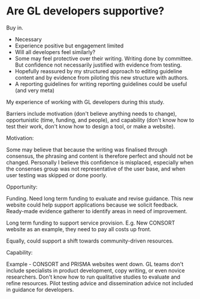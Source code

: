 # Are GL developers supportive?

Buy in. 
- Necessary 
- Experience positive but engagement limited
- Will all developers feel similarly?
- Some may feel protective over their writing. Writing done by committee. But confidence not necessarily justified with evidence from testing. 
- Hopefully reassured by my structured approach to editing guideline content and by evidence from piloting this new structure with authors.
- A reporting guidelines for writing reporting guidelines could be useful (and very meta)


My experience of working with GL developers during this study.

Barriers include motivation (don't believe anything needs to change), opportunistic (time, funding, and people), and capability (don't know how to test their work, don't know how to design a tool, or make a website).

Motivation:

Some may believe that because the writing was finalised through consensus, the phrasing and content is therefore perfect and should not be changed. Personally I believe this confidence is misplaced, especially when the consenses group was not representative of the user base, and when user testing was skipped or done poorly.

Opportunity:

Funding. Need long term funding to evaluate and revise guidance. This new website could help support applications because we solicit feedback. Ready-made evidence gatherer to identify areas in need of improvement. 

Long term funding to support service provision. E.g. New CONSORT website as an example, they need to pay all costs up front.

Equally, could support a shift towards community-driven resources.

Capability:

Example - CONSORT and PRISMA websites went down.
GL teams don't include specialists in product development, copy writing, or even novice researchers.
Don't know how to run qualitative studies to evaluate and refine resources.
Pilot testing advice and dissemination advice not included in guidance for developers.